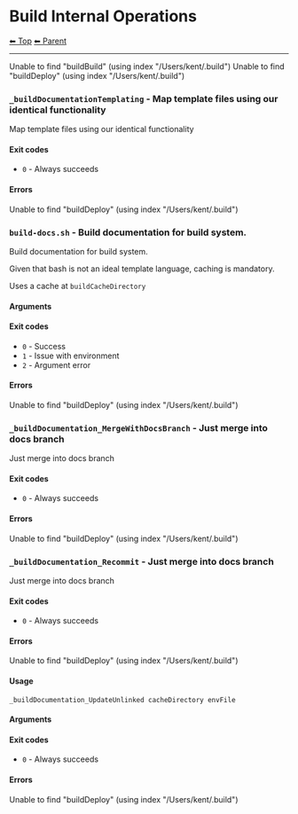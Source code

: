 # Build Internal Operations

<!-- TEMPLATE header 2 -->
[⬅ Top](index.md) [⬅ Parent ](../index.md)
<hr />

Unable to find "buildBuild" (using index "/Users/kent/.build")
Unable to find "buildDeploy" (using index "/Users/kent/.build")

### `_buildDocumentationTemplating` - Map template files using our identical functionality

Map template files using our identical functionality

#### Exit codes

- `0` - Always succeeds

#### Errors

Unable to find "buildDeploy" (using index "/Users/kent/.build")

### `build-docs.sh` - Build documentation for build system.

Build documentation for build system.

Given that bash is not an ideal template language, caching is mandatory.

Uses a cache at `buildCacheDirectory`

#### Arguments



#### Exit codes

- `0` - Success
- `1` - Issue with environment
- `2` - Argument error

#### Errors

Unable to find "buildDeploy" (using index "/Users/kent/.build")

### `_buildDocumentation_MergeWithDocsBranch` - Just merge into docs branch

Just merge into docs branch

#### Exit codes

- `0` - Always succeeds

#### Errors

Unable to find "buildDeploy" (using index "/Users/kent/.build")

### `_buildDocumentation_Recommit` - Just merge into docs branch

Just merge into docs branch

#### Exit codes

- `0` - Always succeeds

#### Errors

Unable to find "buildDeploy" (using index "/Users/kent/.build")

#### Usage

    _buildDocumentation_UpdateUnlinked cacheDirectory envFile
    

#### Arguments



#### Exit codes

- `0` - Always succeeds

#### Errors

Unable to find "buildDeploy" (using index "/Users/kent/.build")
